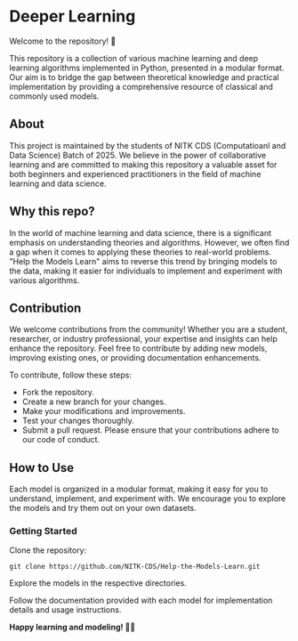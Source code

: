 # Deeper Learning
Welcome to the repository! 🚀

This repository is a collection of various machine learning and deep learning algorithms implemented in Python, presented in a modular format. Our aim is to bridge the gap between theoretical knowledge and practical implementation by providing a comprehensive resource of classical and commonly used models.

## About
This project is maintained by the students of NITK CDS (Computatioanl and Data Science) Batch of 2025. We believe in the power of collaborative learning and are committed to making this repository a valuable asset for both beginners and experienced practitioners in the field of machine learning and data science.

## Why this repo?
In the world of machine learning and data science, there is a significant emphasis on understanding theories and algorithms. However, we often find a gap when it comes to applying these theories to real-world problems. "Help the Models Learn" aims to reverse this trend by bringing models to the data, making it easier for individuals to implement and experiment with various algorithms.

## Contribution
We welcome contributions from the community! Whether you are a student, researcher, or industry professional, your expertise and insights can help enhance the repository. Feel free to contribute by adding new models, improving existing ones, or providing documentation enhancements.

To contribute, follow these steps:

- Fork the repository.
- Create a new branch for your changes.
- Make your modifications and improvements.
- Test your changes thoroughly.
- Submit a pull request.
Please ensure that your contributions adhere to our code of conduct.

## How to Use
Each model is organized in a modular format, making it easy for you to understand, implement, and experiment with. We encourage you to explore the models and try them out on your own datasets.

### Getting Started
Clone the repository:
```
git clone https://github.com/NITK-CDS/Help-the-Models-Learn.git
```
Explore the models in the respective directories.

Follow the documentation provided with each model for implementation details and usage instructions.

**Happy learning and modeling! 🤖✨**
